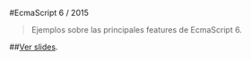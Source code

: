 #EcmaScript 6 / 2015

> Ejemplos sobre las principales features de EcmaScript 6.

##[Ver slides](http://slides.com/christiangill/deck).
